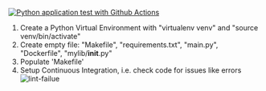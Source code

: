 [![Python application test with Github Actions](https://github.com/fahernkhan/AWS-Microservices-with-Python-and-FastAPI/actions/workflows/Devops.yml/badge.svg)](https://github.com/fahernkhan/AWS-Microservices-with-Python-and-FastAPI/actions/workflows/Devops.yml)

1. Create a Python Virtual Environment with "virtualenv venv" and "source venv/bin/activate"
2. Create empty file: "Makefile", "requirements.txt", "main.py", "Dockerfile", "mylib/__init__.py"
3. Populate 'Makefile'
4. Setup Continuous Integration, i.e. check code for issues like errors
   ![lint-failue](https://github.com/fahernkhan/AWS-Microservices-with-Python-and-FastAPI/assets/128980804/5a2ee682-ed9d-4f16-a9ea-f49427e6c246)

